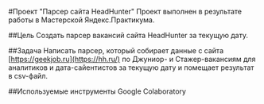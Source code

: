 #Проект "Парсер сайта HeadHunter"
Проект выполнен в результате работы в Мастерской Яндекс.Практикума.

##Цель
Создать парсер вакансий сайта HeadHunter за текущую дату.

##Задача
Написать парсер, который собирает данные с сайта [https://geekjob.ru](https://hh.ru/) по Джуниор- и Стажер-вакансиям для аналитиков и дата-сайентистов за текущую дату и помещает результат в csv-файл.

##Используемые инструменты
Google Colaboratory

